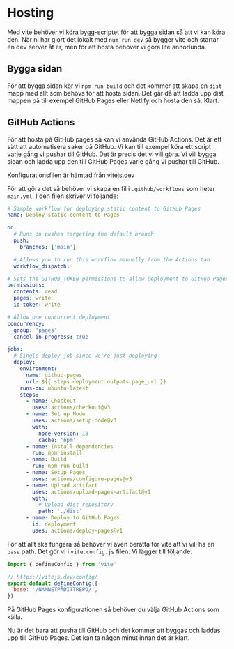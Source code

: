 # Hosting

Med vite behöver vi köra bygg-scriptet för att bygga sidan så att vi kan köra den. När ni har gjort det lokalt med `num run dev` så bygger vite och startar en dev server åt er, men för att hosta behöver vi göra lite annorlunda.

## Bygga sidan

För att bygga sidan kör vi `npm run build` och det kommer att skapa en `dist` mapp med allt som behövs för att hosta sidan. Det går då att ladda upp dist mappen på till exempel GitHub Pages eller Netlify och hosta den så. Klart.

## GitHub Actions

För att hosta på GitHub pages så kan vi använda GitHub Actions. Det är ett sätt att automatisera saker på GitHub. Vi kan till exempel köra ett script varje gång vi pushar till GitHub. Det är precis det vi vill göra. Vi vill bygga sidan och ladda upp den till GitHub Pages varje gång vi pushar till GitHub.

Konfigurationsfilen är hämtad från [vitejs.dev](https://vitejs.dev/guide/static-deploy.html#github-pages)

För att göra det så behöver vi skapa en fil i `.github/workflows` som heter `main.yml`. I den filen skriver vi följande:

```yml
# Simple workflow for deploying static content to GitHub Pages
name: Deploy static content to Pages

on:
  # Runs on pushes targeting the default branch
  push:
    branches: ['main']

  # Allows you to run this workflow manually from the Actions tab
  workflow_dispatch:

# Sets the GITHUB_TOKEN permissions to allow deployment to GitHub Pages
permissions:
  contents: read
  pages: write
  id-token: write

# Allow one concurrent deployment
concurrency:
  group: 'pages'
  cancel-in-progress: true

jobs:
  # Single deploy job since we're just deploying
  deploy:
    environment:
      name: github-pages
      url: ${{ steps.deployment.outputs.page_url }}
    runs-on: ubuntu-latest
    steps:
      - name: Checkout
        uses: actions/checkout@v3
      - name: Set up Node
        uses: actions/setup-node@v3
        with:
          node-version: 18
          cache: 'npm'
      - name: Install dependencies
        run: npm install
      - name: Build
        run: npm run build
      - name: Setup Pages
        uses: actions/configure-pages@v3
      - name: Upload artifact
        uses: actions/upload-pages-artifact@v1
        with:
          # Upload dist repository
          path: './dist'
      - name: Deploy to GitHub Pages
        id: deployment
        uses: actions/deploy-pages@v1
```

För att allt ska fungera så behöver vi även berätta för vite att vi vill ha en `base` path. Det gör vi i `vite.config.js` filen. Vi lägger till följande:

```js
import { defineConfig } from 'vite'

// https://vitejs.dev/config/
export default defineConfig({
  base: '/NAMNETPÅDITTREPO/',
})
```

På GitHub Pages konfigurationen så behöver du välja GitHub Actions som källa.

Nu är det bara att pusha till GitHub och det kommer att byggas och laddas upp till GitHub Pages. Det kan ta någon minut innan det är klart.